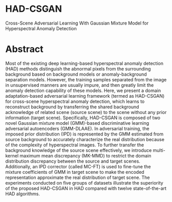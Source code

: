 # HAD-CSGAN
Cross-Scene Adversarial Learning With Gaussian Mixture Model for Hyperspectral Anomaly Detection
# Abstract
Most of the existing deep learning-based hyperspectral anomaly detection (HAD) methods distinguish the abnormal pixels from the surrounding background based on background models or anomaly-background separation models. However, the training samples separated from the image in unsupervised manners are usually impure, and then greatly limit the anomaly detection capability of these models. Here, we present a domain adaptation-based adversarial learning framework (termed as HAD-CSGAN) for cross-scene hyperspectral anomaly detection, which learns to reconstruct background by transferring the shared background acknowledge of related scene (source scene) to the scene without any prior information (target scene). Specifically, HAD-CSGAN is composed of two novel Gaussian mixture model (GMM)-based discriminative learning adversarial autoencoders (GMM-DLAAE). In adversarial training, the imposed prior distribution (IPD) is represented by the GMM estimated from source background to accurately characterize the real distribution because of the complexity of hyperspectral images. To further transfer the background knowledge of the source scene effectively, we introduce multi-kernel maximum mean discrepancy (MK-MMD) to restrict the domain distribution discrepancy between the source and target scenes. Additionally, an IPD corrector (called MC-FT) is used to fine-tune the mixture coefficients of GMM in target scene to make the encoded representation approximate the real distribution of target scene. The experiments conducted on five groups of datasets illustrate the superiority of the proposed HAD-CSGAN in HAD compared with twelve state-of-the-art HAD algorithms.
